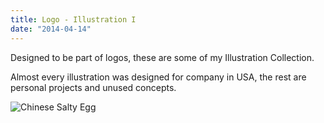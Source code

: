 ```yaml
---
title: Logo - Illustration I
date: "2014-04-14"
---
```


Designed to be part of logos, these are some of my Illustration Collection.

Almost every illustration was designed for company in USA, the rest are personal projects and unused concepts.

![Chinese Salty Egg](https://mir-s3-cdn-cf.behance.net/project_modules/disp/3466af14467573.5628498780e7d.jpg)